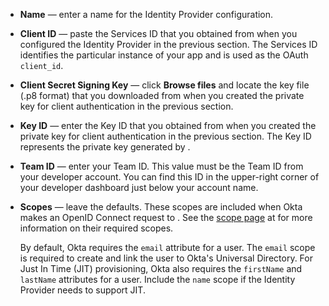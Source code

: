 * **Name** &mdash; enter a name for the Identity Provider configuration.
* **Client ID** &mdash; paste the Services ID that you obtained from <StackSelector snippet="idp" noSelector inline /> when you configured the Identity Provider in the previous section. The Services ID identifies the particular instance of your app and is used as the OAuth `client_id`.
* **Client Secret Signing Key** &mdash; click **Browse files** and locate the key file (.p8 format) that you downloaded from <StackSelector snippet="idp" noSelector inline /> when you created the private key for client authentication in the previous section.
* **Key ID** &mdash; enter the Key ID that you obtained from <StackSelector snippet="idp" noSelector inline /> when you created the private key for client authentication in the previous section. The Key ID represents the private key generated by <StackSelector snippet="idp" noSelector inline />.
* **Team ID** &mdash; enter your <StackSelector snippet="idp" noSelector inline /> Team ID. This value must be the Team ID from your <StackSelector snippet="idp" noSelector inline /> developer account. You can find this ID in the upper-right corner of your <StackSelector snippet="idp" noSelector inline /> developer dashboard just below your account name.
* **Scopes** &mdash; leave the defaults. These scopes are included when Okta makes an OpenID Connect request to <StackSelector snippet="idp" noSelector inline />. See the [scope page](https://developer.apple.com/documentation/sign_in_with_apple/clientconfigi/3230955-scope) at <StackSelector snippet="idp" noSelector inline /> for more information on their required scopes.

    By default, Okta requires the `email` attribute for a user. The `email` scope is required to create and link the user to Okta's Universal Directory. For Just In Time (JIT) provisioning, Okta also requires the `firstName` and `lastName` attributes for a user. Include the `name` scope if the Identity Provider needs to support JIT.
